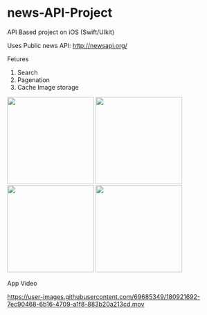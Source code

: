 # news-API-Project
API Based project on iOS (Swift/UIkit)

Uses Public news API: http://newsapi.org/


Fetures 
1. Search 
2. Pagenation 
3. Cache Image storage 

<img src = "https://user-images.githubusercontent.com/69685349/181467556-6941ad49-0256-49fc-a634-92cd4b1d8648.png" width="200" hight ="350"> <img src = "https://user-images.githubusercontent.com/69685349/181467630-31199510-1f84-4bc3-b508-95133c2f5a08.png" width="200" hight ="350"> <img src = "https://user-images.githubusercontent.com/69685349/181470605-b28e7258-38fd-4936-b165-a683c508f28b.png" width="200" hight ="350"> <img src = "https://user-images.githubusercontent.com/69685349/181471391-81cd8c08-e0f2-4439-ba02-a168597ca307.png" width="200" hight ="350">



App Video 

https://user-images.githubusercontent.com/69685349/180921692-7ec90468-6b16-4709-a1f8-883b20a213cd.mov

